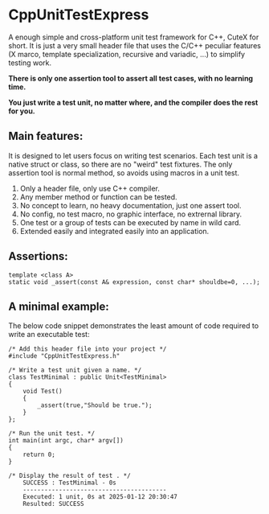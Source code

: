# CppUnitTestExpress
 A enough simple and cross-platform unit test framework for C++, CuteX for short.
 It is just a very small header file that uses the C/C++ peculiar features (X marco, template specialization, recursive and variadic, ...) to simplify testing work.
 
 **There is only one assertion tool to assert all test cases, with no learning time.**
 
 **You just write a test unit, no matter where, and the compiler does the rest for you.**
 
## Main features:

It is designed to let users focus on writing test scenarios. Each test unit is a native struct or class, so there are no "weird" test fixtures. The only assertion tool is normal method, so avoids using macros in a unit test.

1. Only a header file, only use C++ compiler.
2. Any member method or function can be tested.
3. No concept to learn, no heavy documentation, just one assert tool.
4. No config, no test macro, no graphic interface, no extrernal library.
5. One test or a group of tests can be executed by name in wild card.
6. Extended easily and integrated easily into an application.

## Assertions:
```
template <class A>
static void _assert(const A& expression, const char* shouldbe=0, ...);
```
## A minimal example:

The below code snippet demonstrates the least amount of code required to write an executable test: 
```
/* Add this header file into your project */
#include "CppUnitTestExpress.h"

/* Write a test unit given a name. */
class TestMinimal : public Unit<TestMinimal>
{
	void Test()
	{
		_assert(true,"Should be true.");
	}
};

/* Run the unit test. */
int main(int argc, char* argv[])
{
	return 0;
}

/* Display the result of test . */
	SUCCESS : TestMinimal - 0s
	----------------------------------------
	Executed: 1 unit, 0s at 2025-01-12 20:30:47
	Resulted: SUCCESS
```
